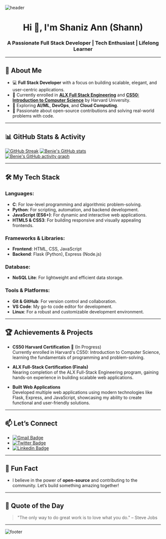 <!---
Shaniz-Ann/Shaniz-Ann is a ✨ special ✨ repository because its `README.md` (this file) appears on your GitHub profile.
You can click the Preview link to take a look at your changes.
--->

![header](https://capsule-render.vercel.app/api?type=waving&color=timeGradient&height=300&section=header&text=Hi%20Everyone...&fontSize=90&animation=twinkling)

<h1 align="center">Hi 👋, I'm Shaniz Ann (Shann)</h1>
<h3 align="center">A Passionate Full Stack Developer | Tech Enthusiast | Lifelong Learner</h3>

---

## 🚀 **About Me**
- 💻 **Full Stack Developer** with a focus on building scalable, elegant, and user-centric applications.
- 🌱 Currently enrolled in **[ALX Full Stack Engineering](https://www.alxafrica.com/)** and **[CS50: Introduction to Computer Science](https://pll.harvard.edu/course/cs50-introduction-computer-science)** by Harvard University.
- 🔭 Exploring **AI/ML**, **DevOps**, and **Cloud Computing**.
- 🎯 Passionate about open-source contributions and solving real-world problems with code.

---

## 📊 **GitHub Stats & Activity**
[![GitHub Streak](https://streak-stats.demolab.com?user=Shaniz-Ann&theme=prussian&mode=weekly)](https://git.io/streak-stats) 
[![Benie's GitHub stats](https://github-readme-stats.vercel.app/api?username=Shaniz-Ann&show_icons=true&theme=radical)](https://github.com/anuraghazra/github-readme-stats)  
[![Benie's GitHub activity graph](https://github-readme-activity-graph.vercel.app/graph?username=Shaniz-Ann&theme=react-dark)](https://github.com/ashutosh00710/github-readme-activity-graph) 

---

## 🛠️ **My Tech Stack**
### **Languages:**
- **C**: For low-level programming and algorithmic problem-solving.
- **Python**: For scripting, automation, and backend development.
- **JavaScript (ES6+)**: For dynamic and interactive web applications.
- **HTML5 & CSS3**: For building responsive and visually appealing frontends.

### **Frameworks & Libraries:**
- **Frontend**: HTML, CSS, JavaScript  
- **Backend**: Flask (Python), Express (Node.js)  

### **Database:**
- **NoSQL Lite**: For lightweight and efficient data storage.

### **Tools & Platforms:**
- **Git & GitHub**: For version control and collaboration.
- **VS Code**: My go-to code editor for development.
- **Linux**: For a robust and customizable development environment.

---

## 🏆 **Achievements & Projects**
- **CS50 Harvard Certification** 🏅 (In Progress)  
  Currently enrolled in Harvard's CS50: Introduction to Computer Science, learning the fundamentals of programming and problem-solving.

- **ALX Full-Stack Certification (Finals)**  
  Nearing completion of the ALX Full-Stack Engineering program, gaining hands-on experience in building scalable web applications.

- **Built Web Applications**  
  Developed multiple web applications using modern technologies like Flask, Express, and JavaScript, showcasing my ability to create functional and user-friendly solutions.

---

## 📫 **Let’s Connect**
- [![Gmail Badge](https://img.shields.io/badge/-Benie%20Shann-e54448?style=flat&logo=Gmail&logoColor=white)](mailto:vingentz@gmail.com)
- [![Twitter Badge](https://img.shields.io/badge/-Shann_Vana-00acee?style=flat&logo=twitter&logoColor=white)](https://x.com/Shann_Vana)
- [![Linkedin Badge](https://img.shields.io/badge/-Shaniz%20Mumbua-blue?style=flat&logo=Linkedin&logoColor=white)](https://www.linkedin.com/in/shann-vana/)

---

## 🌟 **Fun Fact**
- I believe in the power of **open-source** and contributing to the community. Let’s build something amazing together!

---

## 🎯 **Quote of the Day**
> "The only way to do great work is to love what you do." – Steve Jobs

---

![footer](https://capsule-render.vercel.app/api?type=waving&color=timeGradient&height=150&section=footer&text=Keep%20Coding...&fontSize=40&animation=twinkling)
